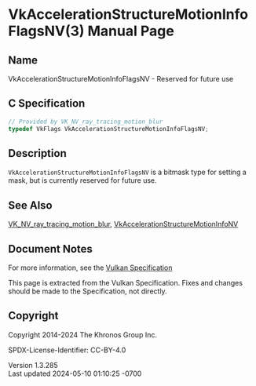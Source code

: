 # VkAccelerationStructureMotionInfoFlagsNV(3) Manual Page

## Name

VkAccelerationStructureMotionInfoFlagsNV - Reserved for future use



## <a href="#_c_specification" class="anchor"></a>C Specification

``` c
// Provided by VK_NV_ray_tracing_motion_blur
typedef VkFlags VkAccelerationStructureMotionInfoFlagsNV;
```

## <a href="#_description" class="anchor"></a>Description

`VkAccelerationStructureMotionInfoFlagsNV` is a bitmask type for setting
a mask, but is currently reserved for future use.

## <a href="#_see_also" class="anchor"></a>See Also

[VK_NV_ray_tracing_motion_blur](https://registry.khronos.org/vulkan/specs/1.3-extensions/man/html/VK_NV_ray_tracing_motion_blur.html),
[VkAccelerationStructureMotionInfoNV](https://registry.khronos.org/vulkan/specs/1.3-extensions/man/html/VkAccelerationStructureMotionInfoNV.html)

## <a href="#_document_notes" class="anchor"></a>Document Notes

For more information, see the <a
href="https://registry.khronos.org/vulkan/specs/1.3-extensions/html/vkspec.html#VkAccelerationStructureMotionInfoFlagsNV"
target="_blank" rel="noopener">Vulkan Specification</a>

This page is extracted from the Vulkan Specification. Fixes and changes
should be made to the Specification, not directly.

## <a href="#_copyright" class="anchor"></a>Copyright

Copyright 2014-2024 The Khronos Group Inc.

SPDX-License-Identifier: CC-BY-4.0

Version 1.3.285  
Last updated 2024-05-10 01:10:25 -0700

